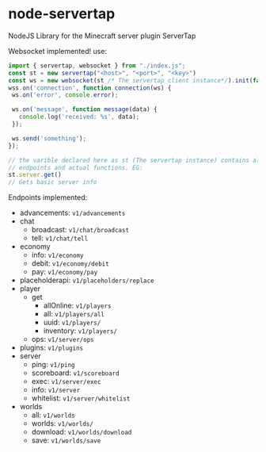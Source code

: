 # node-servertap
 NodeJS Library for the Minecraft server plugin ServerTap

 Websocket implemented!
 use:
 ```js
 import { servertap, websocket } from "./index.js";
 const st = new servertap("<host>", "<port>", "<key>")
 const ws = new websocket(st /* The servertap client instance*/).init(false /* Use TLS? */)
 wss.on('connection', function connection(ws) {
  ws.on('error', console.error);

  ws.on('message', function message(data) {
    console.log('received: %s', data);
  });

  ws.send('something');
});

// the varible declared here as st (The servertap instance) contains all the 
// endpoints and actual functions. EG:
st.server.get()
// Gets basic server info
 ```
 
 Endpoints implemented: 
- advancements: `v1/advancements`
- chat
  - broadcast: `v1/chat/broadcast`
  - tell: `v1/chat/tell`
- economy
  - info: `v1/economy`
  - debit: `v1/economy/debit`
  - pay: `v1/economy/pay`
- placeholderapi: `v1/placeholders/replace`
- player
  - get
    - allOnline: `v1/players`
    - all: `v1/players/all`
    - uuid: `v1/players/`
    - inventory: `v1/players/`
  - ops: `v1/server/ops`
- plugins: `v1/plugins`
- server
  - ping: `v1/ping`
  - scoreboard: `v1/scoreboard`
  - exec: `v1/server/exec`
  - info: `v1/server`
  - whitelist: `v1/server/whitelist`
- worlds
  - all: `v1/worlds`
  - worlds: `v1/worlds/`
  - download: `v1/worlds/download`
  - save: `v1/worlds/save`